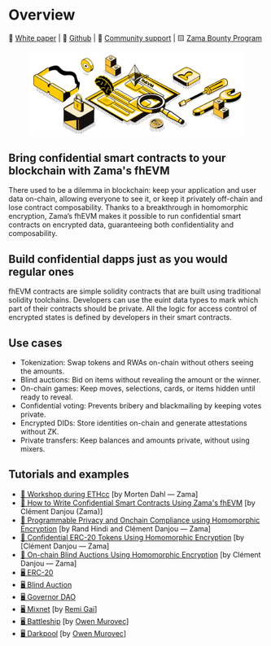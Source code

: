 # Overview

📙 [White paper](https://github.com/zama-ai/fhevm/blob/main/fhevm-whitepaper.pdf) | 📁 [Github](https://github.com/zama-ai/fhevm) | 💛 [Community support](https://zama.ai/community) | 🟨 [Zama Bounty Program](https://github.com/zama-ai/bounty-program)

<figure><img src=".gitbook/assets/zama_doc_header_fhevm.png" alt=""><figcaption></figcaption></figure>

## Bring confidential smart contracts to your blockchain with Zama's fhEVM

There used to be a dilemma in blockchain: keep your application and user data on-chain, allowing everyone to see it, or keep it privately off-chain and lose contract composability. Thanks to a breakthrough in homomorphic encryption, Zama’s fhEVM makes it possible to run confidential smart contracts on encrypted data, guaranteeing both confidentiality and composability.

## Build confidential dapps just as you would regular ones

fhEVM contracts are simple solidity contracts that are built using traditional solidity toolchains. ‍Developers can use the euint data types to mark which part of their contracts should be private. ‍All the logic for access control of encrypted states is defined by developers in their smart contracts.

## Use cases

- Tokenization: Swap tokens and RWAs on-chain without others seeing the amounts.
- Blind auctions: Bid on items without revealing the amount or the winner.
- On-chain games: Keep moves, selections, cards, or items hidden until ready to reveal.
- Confidential voting: Prevents bribery and blackmailing by keeping votes private.
- Encrypted DIDs: Store identities on-chain and generate attestations without ZK.
- Private transfers: Keep balances and amounts private, without using mixers.

## Tutorials and examples

- [🎥 Workshop during ETHcc](https://www.youtube.com/watch?v=eivfVykPP8U) \[by Morten Dahl — Zama]
- [🎥 How to Write Confidential Smart Contracts Using Zama's fhEVM](https://www.youtube.com/watch?v=1FtbyHZwNX4) \[by Clément Danjou (Zama)]
- [📃 Programmable Privacy and Onchain Compliance using Homomorphic Encryption](https://www.zama.ai/post/programmable-privacy-and-onchain-compliance-using-homomorphic-encryption) \[by Rand Hindi and Clément Danjou — Zama]
- [📃 Confidential ERC-20 Tokens Using Homomorphic Encryption](https://www.zama.ai/post/confidential-erc-20-tokens-using-homomorphic-encryption) \[by \[Clément Danjou — Zama]
- [📃 On-chain Blind Auctions Using Homomorphic Encryption](https://www.zama.ai/post/on-chain-blind-auctions-using-homomorphic-encryption) \[by Clément Danjou — Zama]
- [🖥️ ERC-20](https://github.com/zama-ai/fhevm/blob/main/examples/EncryptedERC20.sol)
- [🖥️ Blind Auction](https://github.com/zama-ai/fhevm/blob/main/examples/BlindAuction.sol)
- [🖥️ Governor DAO](https://github.com/zama-ai/fhevm/tree/main/examples/Governor)
- [🖥️ Mixnet](https://github.com/anonymousGifter/mixnet-core) \[by [Remi Gai](https://github.com/remi-gai)]
- [🖥️ Battleship](https://github.com/battleship-fhevm/battleship-hardhat) \[by [Owen Murovec](https://github.com/omurovec)]
- [🖥️ Darkpool](https://github.com/omurovec/fhe-darkpools) \[by [Owen Murovec](https://github.com/omurovec)]
